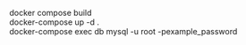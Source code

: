 docker compose build  
docker-compose up -d  .  
docker-compose exec db mysql -u root -pexample_password  
